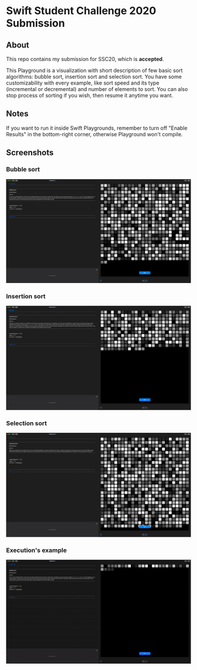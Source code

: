 # Swift Student Challenge 2020 Submission

## About
This repo contains my submission for SSC20, which is **accepted**.

This Playground is a visualization with short description of few basic sort algorithms: bubble sort, insertion sort and selection sort. You have some customizability with every example, like sort speed and its type (incremental or decremental) and number of elements to sort. You can also stop process of sorting if you wish, then resume it anytime you want.

## Notes
If you want to run it inside Swift Playgrounds, remember to turn off "Enable Results" in the bottom-right corner, otherwise Playground won't compile.

## Screenshots

### Bubble sort
![bubbleSort](media/bubbleSort.png)

### Insertion sort
![insertionSort](media/insertionSort.png)

### Selection sort
![selectionSort](media/selectionSort.png)

### Execution's example
![example](media/example.gif)